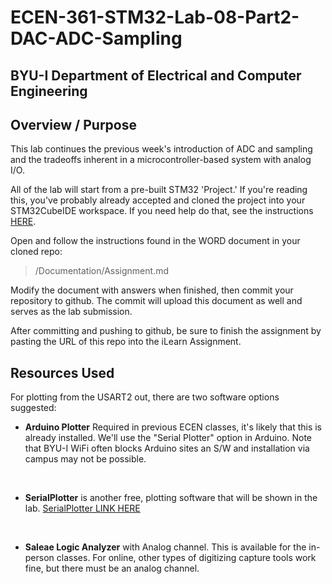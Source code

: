 # ECEN-361-STM32-Lab-08-Part2-DAC-ADC-Sampling

## BYU-I  Department of Electrical and Computer Engineering
<!-- div style="text-align: right">Initially Written:  Fall-2023   LRW</div> -->

## Overview / Purpose
This lab continues the previous week's introduction of ADC and sampling and the tradeoffs inherent in a microcontroller-based system with analog I/O.  

All of the lab will start from a pre-built STM32 'Project.'  If you're reading this, you've probably already accepted and cloned the project into your STM32CubeIDE workspace.  If you need help do that, see the instructions [HERE](./Documentation/Working_with_Labs_from_Github_Classroom_Repository.pdf).

Open and follow the instructions found in the WORD document in your cloned repo: 

>/Documentation/Assignment.md

Modify the document with answers when finished, then commit your repository to github. The commit will upload this document as well and serves as the lab submission.

After committing and pushing to github, be sure to finish the assignment by pasting the URL of this repo into the iLearn Assignment.  


## Resources Used
For plotting from the USART2 out, there are two software options suggested:
*  **Arduino Plotter**  Required in previous ECEN classes, it's likely that this is already installed.  We'll use the "Serial Plotter" option in Arduino.  Note that BYU-I WiFi often blocks Arduino sites an S/W and installation via campus may not be possible.

<br>

*  **SerialPlotter** is another free, plotting software that will be shown in the lab.  [SerialPlotter LINK HERE](https://hackaday.io/project/5334-serialplot-realtime-plotting-software)

<br>

*  **Saleae Logic Analyzer** with Analog channel.   This is available for the in-person classes.  For online, other types of digitizing capture tools work fine, but there must be an analog channel. 



<!----------------------------------->
